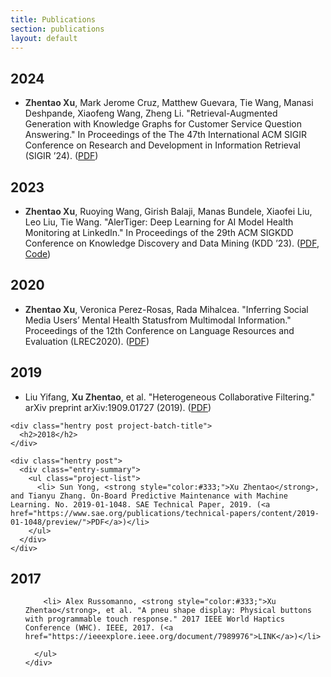 ```yaml
---
title: Publications
section: publications
layout: default
---
```


<div class="hfeed">

  <div class="hentry post project-batch-title">
    <h2>2024</h2>
  </div>

  <div class="hentry post">
    <div class="entry-summary">
      <ul class="project-list">
        <li><strong style="color:#333;">Zhentao Xu</strong>, Mark Jerome Cruz, Matthew Guevara, Tie Wang, Manasi Deshpande, Xiaofeng Wang, Zheng Li. "Retrieval-Augmented Generation with Knowledge Graphs for Customer Service Question Answering." In Proceedings of the The 47th International ACM SIGIR Conference on Research and Development in Information Retrieval (SIGIR ’24). (<a href="https://arxiv.org/abs/2404.17723">PDF</a>) </li>
      </ul>
    </div>
  </div>



  <div class="hentry post project-batch-title">
    <h2>2023</h2>
  </div>

  <div class="hentry post">
    <div class="entry-summary">
      <ul class="project-list">
        <li><strong style="color:#333;">Zhentao Xu</strong>, Ruoying Wang, Girish Balaji, Manas Bundele, Xiaofei Liu, Leo Liu, Tie Wang. "AlerTiger: Deep Learning for AI Model Health Monitoring at LinkedIn." In Proceedings of the 29th ACM SIGKDD Conference
on Knowledge Discovery and Data Mining (KDD ’23). (<a href="https://dl.acm.org/doi/pdf/10.1145/3580305.3599802">PDF</a>, <a href="https://github.com/linkedin/AlerTiger">Code</a>) </li>
      </ul>
    </div>
  </div>



  <div class="hentry post project-batch-title">
    <h2>2020</h2>
  </div>

  <div class="hentry post">
    <div class="entry-summary">
      <ul class="project-list">
        <li><strong style="color:#333;">Zhentao Xu</strong>, Veronica Perez-Rosas, Rada Mihalcea. "Inferring Social Media Users’ Mental Health Statusfrom Multimodal Information." Proceedings of the 12th Conference on Language Resources and Evaluation (LREC2020). (<a href="http://www.lrec-conf.org/proceedings/lrec2020/pdf/2020.lrec-1.772.pdf">PDF</a>) </li>
      </ul>
    </div>
  </div>




  <div class="hentry post project-batch-title">
    <h2>2019</h2>
  </div>

  <div class="hentry post">
    <div class="entry-summary">
      <ul class="project-list">
        <li>Liu Yifang, <strong style="color:#333;">Xu Zhentao</strong>, et al. "Heterogeneous Collaborative Filtering." arXiv preprint arXiv:1909.01727 (2019). (<a href="https://arxiv.org/pdf/1909.01727.pdf">PDF</a>)</li>
      </ul>
    </div>
  </div>
  
  
    <div class="hentry post project-batch-title">
      <h2>2018</h2>
    </div>
  
    <div class="hentry post">
      <div class="entry-summary">
        <ul class="project-list">
          <li> Sun Yong, <strong style="color:#333;">Xu Zhentao</strong>, and Tianyu Zhang. On-Board Predictive Maintenance with Machine Learning. No. 2019-01-1048. SAE Technical Paper, 2019. (<a href="https://www.sae.org/publications/technical-papers/content/2019-01-1048/preview/">PDF</a>)</li>
        </ul>
      </div>
    </div>




  <div class="hentry post project-batch-title">
    <h2>2017</h2>
  </div>

  <div class="hentry post">
    <div class="entry-summary">
      <ul class="project-list">
       
        <li> Alex Russomanno, <strong style="color:#333;">Xu Zhentao</strong>, et al. "A pneu shape display: Physical buttons with programmable touch response." 2017 IEEE World Haptics Conference (WHC). IEEE, 2017. (<a href="https://ieeexplore.ieee.org/document/7989976">LINK</a>)</li>
        
      </ul>
    </div>
  </div>


</div>
